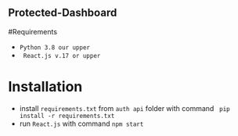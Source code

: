 ## Protected-Dashboard


#Requirements

- ``Python 3.8 our upper`` 
- `` React.js v.17 or upper``

# Installation

- install ``requirements.txt`` from ``auth api`` folder with command `` pip install -r requirements.txt``
- run ``React.js`` with command ``npm start``

